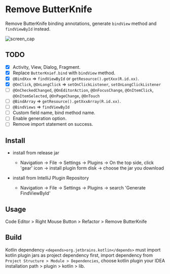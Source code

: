 # Remove ButterKnife

Remove ButterKnife binding annotations, generate `bindView` method and `findViewById` instead.  

![screen_cap](https://raw.githubusercontent.com/dengzii/RemoveButterKnife/main/art/screen_cap.gif)

## TODO

- [x] Activity, View, Dialog, Fragment.
- [x] Replace `ButterKnief.bind` with `bindView` method.
- [x] `@BindXxx` => `findViewById` or `getResource().getXxx(R.id.xx)`.
- [x] `@OnClick`, `@OnLongClick` => `setOnClickListener`, `setOnLongClickListener`
- [ ]  `@OnCheckedChanged`, `@OnEditorAction`, `@OnFocusChange`, `@OnItemClick`, `@OnItemSelected`, `@OnPageChange`, `@OnTouch`
- [ ] `@BindArray` => `getResource().getXxxArray(R.id.xx)`.
- [ ] `@BindViews` => `findViewById`
- [ ] Custom field name, bind method name.
- [ ] Enable generation option.
- [ ] Remove import statement on success.

## Install

- install from release jar

  - Navigation -> File -> Settings -> Plugins -> On the top side, click 'gear' icon -> install plugin form disk -> choose the jar you download

- install from IntelliJ Plugin Repository

   - Navigation -> File -> Settings -> Plugins -> search 'Generate FindViewById'

## Usage

Code Editor > Right Mouse Button > Refactor > Remove ButterKnife

## Build 

Kotlin dependency `<depends>org.jetbrains.kotlin</depends>` must import kotlin plugin jars as project dependency first, 
import dependency from `Project Structure > Module > Dependencies`, choose kotlin plugin your IDEA installation path > plugin > kotlin > lib. 
